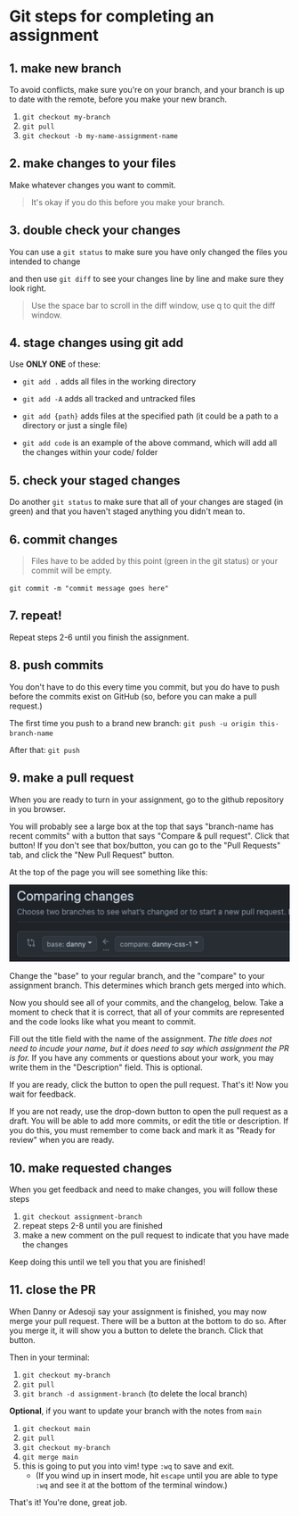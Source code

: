 # Git steps for completing an assignment

## 1. make new branch

To avoid conflicts, make sure you're on your branch, and your branch is up to date with the remote, before you make your new branch.

1. `git checkout my-branch`
1. `git pull`
1. `git checkout -b my-name-assignment-name`

## 2. make changes to your files

Make whatever changes you want to commit.

> It's okay if you do this before you make your branch.

## 3. double check your changes

You can use a `git status` to make sure you have only changed the files you intended to change

and then use `git diff` to see your changes line by line and make sure they look right.

> Use the space bar to scroll in the diff window, use q to quit the diff window.

## 4. stage changes using git add

Use **ONLY ONE** of these:

- `git add .` adds all files in the working directory

- `git add -A` adds all tracked and untracked files

- `git add {path}` adds files at the specified path (it could be a path to a directory or just a single file)
- `git add code` is an example of the above command, which will add all the changes within your code/ folder

## 5. check your staged changes

Do another `git status` to make sure that all of your changes are staged (in green) and that you haven't staged anything you didn't mean to.

## 6. commit changes

> Files have to be added by this point (green in the git status) or your commit will be empty.

`git commit -m "commit message goes here"`

## 7. repeat!

Repeat steps 2-6 until you finish the assignment.

## 8. push commits

You don't have to do this every time you commit, but you do have to push before the commits exist on GitHub (so, before you can make a pull request.)

The first time you push to a brand new branch: `git push -u origin this-branch-name`

After that:
`git push`

## 9. make a pull request

When you are ready to turn in your assignment, go to the github repository in you browser.

You will probably see a large box at the top that says "branch-name has recent commits" with a button that says "Compare & pull request". Click that button! If you don't see that box/button, you can go to the "Pull Requests" tab, and click the "New Pull Request" button.

At the top of the page you will see something like this:

![branch selection for pull requests](./images/git-compare.png)

Change the "base" to your regular branch, and the "compare" to your assignment branch. This determines which branch gets merged into which.

Now you should see all of your commits, and the changelog, below. Take a moment to check that it is correct, that all of your commits are represented and the code looks like what you meant to commit.

Fill out the title field with the name of the assignment. _The title does not need to incude your name, but it does need to say which assignment the PR is for._ If you have any comments or questions about your work, you may write them in the "Description" field. This is optional.

If you are ready, click the button to open the pull request. That's it! Now you wait for feedback.

If you are not ready, use the drop-down button to open the pull request as a draft. You will be able to add more commits, or edit the title or description. If you do this, you must remember to come back and mark it as "Ready for review" when you are ready.

## 10. make requested changes

When you get feedback and need to make changes, you will follow these steps

1. `git checkout assignment-branch`
1. repeat steps 2-8 until you are finished
1. make a new comment on the pull request to indicate that you have made the changes

Keep doing this until we tell you that you are finished!

## 11. close the PR

When Danny or Adesoji say your assignment is finished, you may now merge your pull request. There will be a button at the bottom to do so. After you merge it, it will show you a button to delete the branch. Click that button.

Then in your terminal:

1. `git checkout my-branch`
1. `git pull`
1. `git branch -d assignment-branch` (to delete the local branch)

**Optional**, if you want to update your branch with the notes from `main`

1. `git checkout main`
1. `git pull`
1. `git checkout my-branch`
1. `git merge main`
1. this is going to put you into vim! type `:wq` to save and exit.
   - (If you wind up in insert mode, hit `escape` until you are able to type `:wq` and see it at the bottom of the terminal window.)

That's it! You're done, great job.
